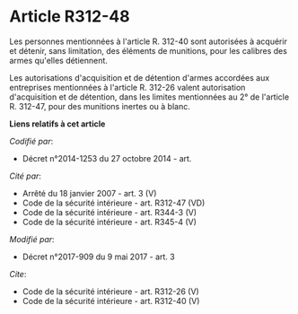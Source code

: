 # Article R312-48

Les personnes mentionnées à l'article R. 312-40 sont autorisées à acquérir et détenir, sans limitation, des éléments de
munitions, pour les calibres des armes qu'elles détiennent. 

Les autorisations d'acquisition et de détention d'armes accordées aux entreprises mentionnées à l'article R. 312-26 valent
autorisation d'acquisition et de détention, dans les limites mentionnées au 2° de l'article R. 312-47, pour des munitions
inertes ou à blanc.

**Liens relatifs à cet article**

_Codifié par_:

  - Décret n°2014-1253 du 27 octobre 2014 - art.

_Cité par_:

  - Arrêté du 18 janvier 2007 - art. 3 (V)
  - Code de la sécurité intérieure - art. R312-47 (VD)
  - Code de la sécurité intérieure - art. R344-3 (V)
  - Code de la sécurité intérieure - art. R345-4 (V)

_Modifié par_:

  - Décret n°2017-909 du 9 mai 2017 - art. 3

_Cite_:

  - Code de la sécurité intérieure - art. R312-26 (V)
  - Code de la sécurité intérieure - art. R312-40 (V)

